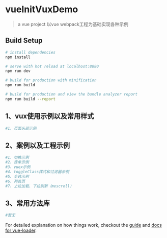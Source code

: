 # vueInitVuxDemo

> a vue project 以vue webpack工程为基础实现各种示例

## Build Setup

``` bash
# install dependencies
npm install

# serve with hot reload at localhost:8080
npm run dev

# build for production with minification
npm run build

# build for production and view the bundle analyzer report
npm run build --report
```
## 1、vux使用示例以及常用样式
```bash
#1、页面头部示例
```
## 2、案例以及工程示例
```bash
#1、切换示例
#2、表单示例
#3、vuex示例
#4、toggleClass样式和过滤器示例
#5、全选示例
#6、列表页
#7、上拉加载、下拉刷新（mescroll）
```
## 3、常用方法库
```bash
#暂无
```

For detailed explanation on how things work, checkout the [guide](http://vuejs-templates.github.io/webpack/) and [docs for vue-loader](http://vuejs.github.io/vue-loader).
